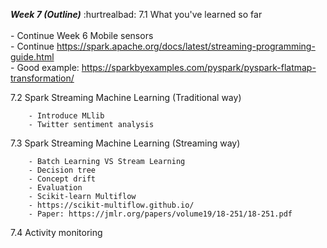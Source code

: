 ***Week 7 (Outline)***
:hurtrealbad:
7.1 What you've learned so far</br>  
        - Continue Week 6 Mobile sensors  </br>
        - Continue https://spark.apache.org/docs/latest/streaming-programming-guide.html  </br>
        - Good example: https://sparkbyexamples.com/pyspark/pyspark-flatmap-transformation/  </br>

7.2 Spark Streaming Machine Learning (Traditional way)

        - Introduce MLlib
        - Twitter sentiment analysis

7.3 Spark Streaming Machine Learning (Streaming way)

        - Batch Learning VS Stream Learning
        - Decision tree
        - Concept drift
        - Evaluation
        - Scikit-learn Multiflow
        - https://scikit-multiflow.github.io/
        - Paper: https://jmlr.org/papers/volume19/18-251/18-251.pdf

7.4 Activity monitoring
